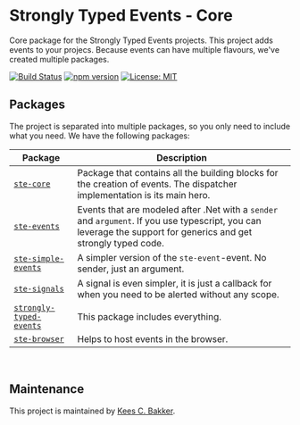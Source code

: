 # Strongly Typed Events - Core
Core package for the Strongly Typed Events projects. This
project adds events to your projecs. Because events can have
multiple flavours, we've created multiple packages.

[![Build Status](https://travis-ci.org/KeesCBakker/Strongly-Typed-Events-for-TypeScript.svg?branch=master)](https://travis-ci.org/KeesCBakker/Strongly-Typed-Events-for-TypeScript)
[![npm version](https://badge.fury.io/js/ste-core.svg)](https://badge.fury.io/js/ste-core)
[![License: MIT](https://img.shields.io/badge/License-MIT-yellow.svg)](https://opensource.org/licenses/MIT)

## Packages
The project is separated into multiple packages, so you only need
to include what you need. We have the following packages:

|Package|Description|
|-------|-----------|
|<a href="https://www.npmjs.com/package/ste-core">`ste-core`</a>|Package that contains all the building blocks for the creation of events. The dispatcher implementation is its main hero.|
|<a href="https://www.npmjs.com/package/ste-events">`ste-events`</a>|Events that are modeled after .Net with a `sender` and `argument`. If you use typescript, you can leverage the support for generics and get strongly typed code.|
|<a href="https://www.npmjs.com/package/ste-simple-events">`ste-simple-events`</a>|A simpler version of the `ste-event`-event. No sender, just an argument.|
|<a href="https://www.npmjs.com/package/ste-signals">`ste-signals`</a>|A signal is even simpler, it is just a callback for when you need to be alerted without any scope.|
|<a href="https://www.npmjs.com/package/strongly-typed-events">`strongly-typed-events`</a>|This package includes everything.|
|<a href="https://www.npmjs.com/package/ste-browser">`ste-browser`</a>|Helps to host events in the browser.|
<br/>

## Maintenance
This project is maintained by <a href="https://keestalkstech.com/">Kees C. Bakker</a>.
